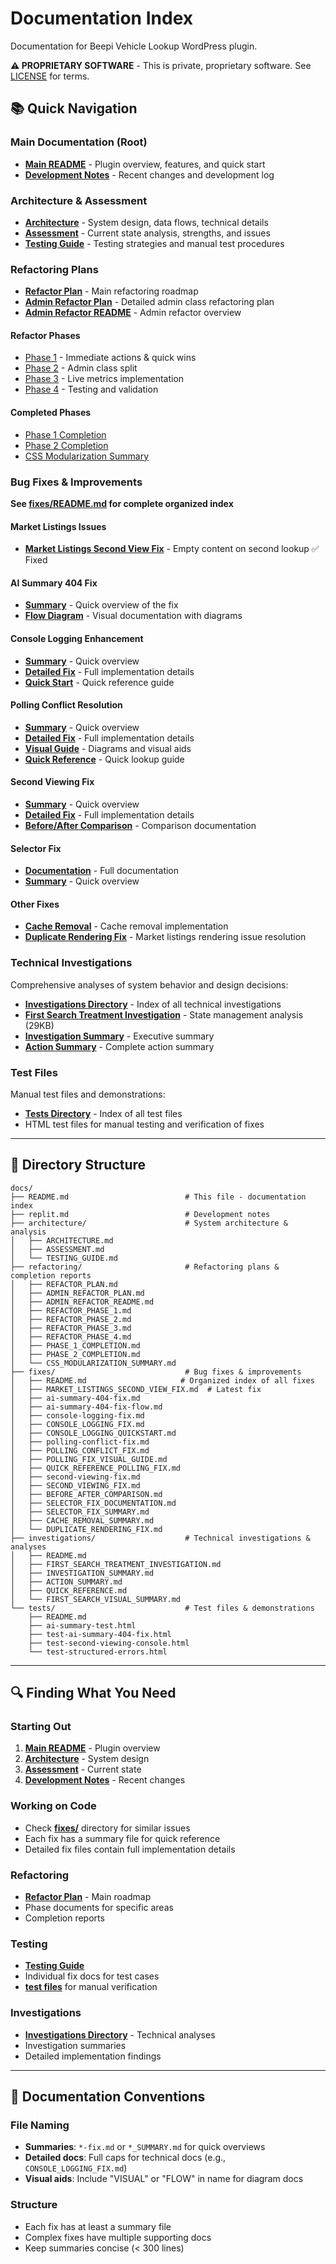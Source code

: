 # Documentation Index

Documentation for Beepi Vehicle Lookup WordPress plugin.

**⚠️ PROPRIETARY SOFTWARE** - This is private, proprietary software. See [LICENSE](../LICENSE) for terms.

## 📚 Quick Navigation

### Main Documentation (Root)
- **[Main README](../README.md)** - Plugin overview, features, and quick start
- **[Development Notes](./replit.md)** - Recent changes and development log

### Architecture & Assessment
- **[Architecture](./architecture/ARCHITECTURE.md)** - System design, data flows, technical details
- **[Assessment](./architecture/ASSESSMENT.md)** - Current state analysis, strengths, and issues
- **[Testing Guide](./architecture/TESTING_GUIDE.md)** - Testing strategies and manual test procedures

### Refactoring Plans
- **[Refactor Plan](./refactoring/REFACTOR_PLAN.md)** - Main refactoring roadmap
- **[Admin Refactor Plan](./refactoring/ADMIN_REFACTOR_PLAN.md)** - Detailed admin class refactoring plan
- **[Admin Refactor README](./refactoring/ADMIN_REFACTOR_README.md)** - Admin refactor overview

#### Refactor Phases
- [Phase 1](./refactoring/REFACTOR_PHASE_1.md) - Immediate actions & quick wins
- [Phase 2](./refactoring/REFACTOR_PHASE_2.md) - Admin class split
- [Phase 3](./refactoring/REFACTOR_PHASE_3.md) - Live metrics implementation
- [Phase 4](./refactoring/REFACTOR_PHASE_4.md) - Testing and validation

#### Completed Phases
- [Phase 1 Completion](./refactoring/PHASE_1_COMPLETION.md)
- [Phase 2 Completion](./refactoring/PHASE_2_COMPLETION.md)
- [CSS Modularization Summary](./refactoring/CSS_MODULARIZATION_SUMMARY.md)

### Bug Fixes & Improvements

**See [fixes/README.md](./fixes/README.md) for complete organized index**

#### Market Listings Issues
- **[Market Listings Second View Fix](./fixes/MARKET_LISTINGS_SECOND_VIEW_FIX.md)** - Empty content on second lookup ✅ Fixed

#### AI Summary 404 Fix
- **[Summary](./fixes/ai-summary-404-fix.md)** - Quick overview of the fix
- **[Flow Diagram](./fixes/ai-summary-404-fix-flow.md)** - Visual documentation with diagrams

#### Console Logging Enhancement
- **[Summary](./fixes/console-logging-fix.md)** - Quick overview
- **[Detailed Fix](./fixes/CONSOLE_LOGGING_FIX.md)** - Full implementation details
- **[Quick Start](./fixes/CONSOLE_LOGGING_QUICKSTART.md)** - Quick reference guide

#### Polling Conflict Resolution
- **[Summary](./fixes/polling-conflict-fix.md)** - Quick overview
- **[Detailed Fix](./fixes/POLLING_CONFLICT_FIX.md)** - Full implementation details
- **[Visual Guide](./fixes/POLLING_FIX_VISUAL_GUIDE.md)** - Diagrams and visual aids
- **[Quick Reference](./fixes/QUICK_REFERENCE_POLLING_FIX.md)** - Quick lookup guide

#### Second Viewing Fix
- **[Summary](./fixes/second-viewing-fix.md)** - Quick overview
- **[Detailed Fix](./fixes/SECOND_VIEWING_FIX.md)** - Full implementation details
- **[Before/After Comparison](./fixes/BEFORE_AFTER_COMPARISON.md)** - Comparison documentation

#### Selector Fix
- **[Documentation](./fixes/SELECTOR_FIX_DOCUMENTATION.md)** - Full documentation
- **[Summary](./fixes/SELECTOR_FIX_SUMMARY.md)** - Quick overview

#### Other Fixes
- **[Cache Removal](./fixes/CACHE_REMOVAL_SUMMARY.md)** - Cache removal implementation
- **[Duplicate Rendering Fix](./fixes/DUPLICATE_RENDERING_FIX.md)** - Market listings rendering issue resolution

### Technical Investigations

Comprehensive analyses of system behavior and design decisions:

- **[Investigations Directory](./investigations/README.md)** - Index of all technical investigations
- **[First Search Treatment Investigation](./investigations/FIRST_SEARCH_TREATMENT_INVESTIGATION.md)** - State management analysis (29KB)
- **[Investigation Summary](./investigations/INVESTIGATION_SUMMARY.md)** - Executive summary
- **[Action Summary](./investigations/ACTION_SUMMARY.md)** - Complete action summary

### Test Files

Manual test files and demonstrations:

- **[Tests Directory](./tests/README.md)** - Index of all test files
- HTML test files for manual testing and verification of fixes

---

## 📂 Directory Structure

```
docs/
├── README.md                          # This file - documentation index
├── replit.md                          # Development notes
├── architecture/                      # System architecture & analysis
│   ├── ARCHITECTURE.md
│   ├── ASSESSMENT.md
│   └── TESTING_GUIDE.md
├── refactoring/                       # Refactoring plans & completion reports
│   ├── REFACTOR_PLAN.md
│   ├── ADMIN_REFACTOR_PLAN.md
│   ├── ADMIN_REFACTOR_README.md
│   ├── REFACTOR_PHASE_1.md
│   ├── REFACTOR_PHASE_2.md
│   ├── REFACTOR_PHASE_3.md
│   ├── REFACTOR_PHASE_4.md
│   ├── PHASE_1_COMPLETION.md
│   ├── PHASE_2_COMPLETION.md
│   └── CSS_MODULARIZATION_SUMMARY.md
├── fixes/                             # Bug fixes & improvements
│   ├── README.md                     # Organized index of all fixes
│   ├── MARKET_LISTINGS_SECOND_VIEW_FIX.md  # Latest fix
│   ├── ai-summary-404-fix.md
│   ├── ai-summary-404-fix-flow.md
│   ├── console-logging-fix.md
│   ├── CONSOLE_LOGGING_FIX.md
│   ├── CONSOLE_LOGGING_QUICKSTART.md
│   ├── polling-conflict-fix.md
│   ├── POLLING_CONFLICT_FIX.md
│   ├── POLLING_FIX_VISUAL_GUIDE.md
│   ├── QUICK_REFERENCE_POLLING_FIX.md
│   ├── second-viewing-fix.md
│   ├── SECOND_VIEWING_FIX.md
│   ├── BEFORE_AFTER_COMPARISON.md
│   ├── SELECTOR_FIX_DOCUMENTATION.md
│   ├── SELECTOR_FIX_SUMMARY.md
│   ├── CACHE_REMOVAL_SUMMARY.md
│   └── DUPLICATE_RENDERING_FIX.md
├── investigations/                    # Technical investigations & analyses
│   ├── README.md
│   ├── FIRST_SEARCH_TREATMENT_INVESTIGATION.md
│   ├── INVESTIGATION_SUMMARY.md
│   ├── ACTION_SUMMARY.md
│   ├── QUICK_REFERENCE.md
│   └── FIRST_SEARCH_VISUAL_SUMMARY.md
└── tests/                             # Test files & demonstrations
    ├── README.md
    ├── ai-summary-test.html
    ├── test-ai-summary-404-fix.html
    ├── test-second-viewing-console.html
    └── test-structured-errors.html
```

---

## 🔍 Finding What You Need

### Starting Out
1. **[Main README](../README.md)** - Plugin overview
2. **[Architecture](./architecture/ARCHITECTURE.md)** - System design
3. **[Assessment](./architecture/ASSESSMENT.md)** - Current state
4. **[Development Notes](./replit.md)** - Recent changes

### Working on Code
- Check **[fixes/](./fixes/)** directory for similar issues
- Each fix has a summary file for quick reference
- Detailed fix files contain full implementation details

### Refactoring
- **[Refactor Plan](./refactoring/REFACTOR_PLAN.md)** - Main roadmap
- Phase documents for specific areas
- Completion reports

### Testing
- **[Testing Guide](./architecture/TESTING_GUIDE.md)**
- Individual fix docs for test cases
- **[test files](./tests/)** for manual verification

### Investigations
- **[Investigations Directory](./investigations/)** - Technical analyses
- Investigation summaries
- Detailed implementation findings

---

## 📝 Documentation Conventions

### File Naming
- **Summaries**: `*-fix.md` or `*_SUMMARY.md` for quick overviews
- **Detailed docs**: Full caps for technical docs (e.g., `CONSOLE_LOGGING_FIX.md`)
- **Visual aids**: Include "VISUAL" or "FLOW" in name for diagram docs

### Structure
- Each fix has at least a summary file
- Complex fixes have multiple supporting docs
- Keep summaries concise (< 300 lines)
